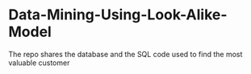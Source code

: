 # Data-Mining-Using-Look-Alike-Model
The repo shares the database and the SQL code used to find the most valuable customer
